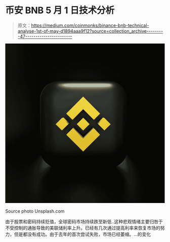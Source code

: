 # 币安 BNB 5 月 1 日技术分析

> 原文：<https://medium.com/coinmonks/binance-bnb-technical-analyse-1st-of-may-d1894aaa9f12?source=collection_archive---------47----------------------->

![](img/a70509384d4950ef54707a69805d1c4d.png)

Source photo Unsplash.com

由于股票和密码持续贬值，全球密码市场持续跌至新低..这种悲观情绪主要归咎于不受控制的通胀导致的美联储利率上升。已经有几次通过提高利率来恢复市场的努力，但是都没有成功。由于去年的首次尝试失败，市场已经萎缩。…的变化